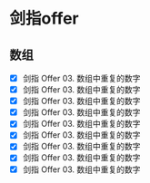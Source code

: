 # 剑指offer

## 数组
* [x] 剑指 Offer 03. 数组中重复的数字
* [x] 剑指 Offer 03. 数组中重复的数字
* [x] 剑指 Offer 03. 数组中重复的数字
* [x] 剑指 Offer 03. 数组中重复的数字
* [x] 剑指 Offer 03. 数组中重复的数字
* [x] 剑指 Offer 03. 数组中重复的数字
* [x] 剑指 Offer 03. 数组中重复的数字
* [x] 剑指 Offer 03. 数组中重复的数字
* [x] 剑指 Offer 03. 数组中重复的数字
